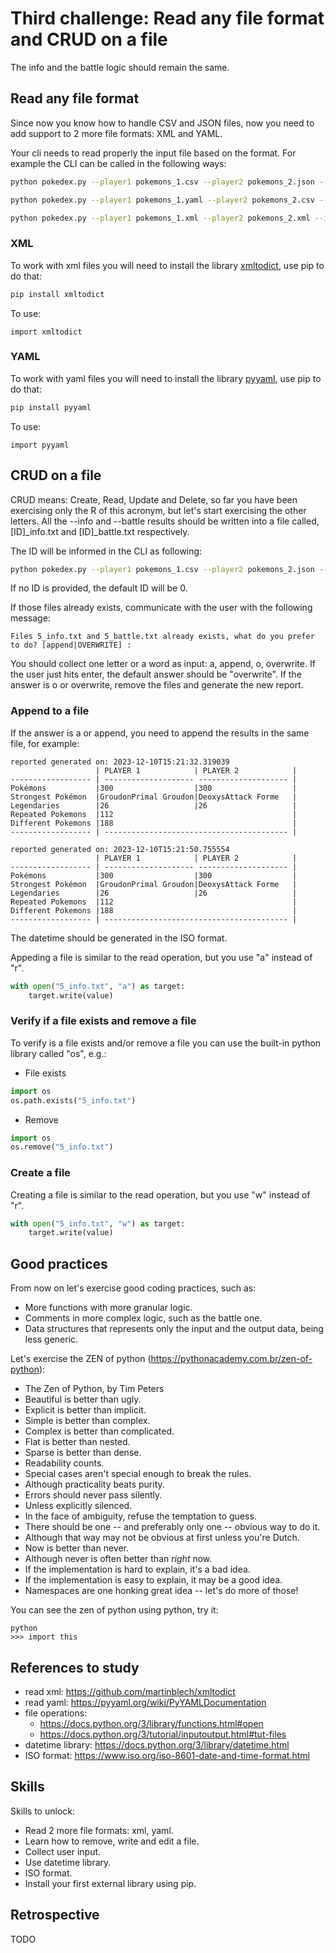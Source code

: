 # Third challenge: Read any file format and CRUD on a file

The info and the battle logic should remain the same.

## Read any file format

Since now you know how to handle CSV and JSON files, now you need to add support to 2 more file formats: XML and YAML.

Your cli needs to read properly the input file based on the format.
For example the CLI can be called in the following ways:

```sh
python pokedex.py --player1 pokemons_1.csv --player2 pokemons_2.json --info
```

```sh
python pokedex.py --player1 pokemons_1.yaml --player2 pokemons_2.csv --info
```

```sh
python pokedex.py --player1 pokemons_1.xml --player2 pokemons_2.xml --info
```

### XML

To work with xml files you will need to install the library [xmltodict](https://pypi.org/project/xmltodict/), use pip to do that:

```sh
pip install xmltodict
```

To use:
```
import xmltodict
```

### YAML

To work with yaml files you will need to install the library [pyyaml](https://pypi.org/project/PyYAML/), use pip to do that:

```sh
pip install pyyaml
```

To use:
```
import pyyaml
```

## CRUD on a file

CRUD means: Create, Read, Update and Delete, so far you have been exercising only the R of this acronym, but let's start exercising the other letters.
All the --info and --battle results should be written into a file called, [ID]_info.txt and [ID]_battle.txt respectively. 

The ID will be informed in the CLI as following:

```sh
python pokedex.py --player1 pokemons_1.csv --player2 pokemons_2.json --id 1 --info
```

If no ID is provided, the default ID will be 0.

If those files already exists, communicate with the user with the following message:

```
Files 5_info.txt and 5_battle.txt already exists, what do you prefer to do? [append|OVERWRITE] : 
```

You should collect one letter or a word as input: a, append, o, overwrite.
If the user just hits enter, the default answer should be "overwrite".
If the answer is o or overwrite, remove the files and generate the new report.

### Append to a file

If the answer is a or append, you need to append the results in the same file, for example: 

```
reported generated on: 2023-12-10T15:21:32.319039
                   | PLAYER 1            | PLAYER 2            |
------------------ | -------------------- -------------------- |
Pokémons           |300                  |300                  |
Strongest Pokémon  |GroudonPrimal Groudon|DeoxysAttack Forme   |
Legendaries        |26                   |26                   |
Repeated Pokemons  |112                                        | 
Different Pokemons |188                                        |
------------------ | ----------------------------------------- |

reported generated on: 2023-12-10T15:21:50.755554
                   | PLAYER 1            | PLAYER 2            |
------------------ | -------------------- -------------------- |
Pokémons           |300                  |300                  |
Strongest Pokémon  |GroudonPrimal Groudon|DeoxysAttack Forme   |
Legendaries        |26                   |26                   |
Repeated Pokemons  |112                                        | 
Different Pokemons |188                                        |
------------------ | ----------------------------------------- |
```

The datetime should be generated in the ISO format.

Appeding a file is similar to the read operation, but you use "a" instead of "r".

```python
with open("5_info.txt", "a") as target:
    target.write(value)
```

### Verify if a file exists and remove a file

To verify is a file exists and/or remove a file you can use the built-in python library called "os", e.g.:

- File exists
```py
import os
os.path.exists("5_info.txt")
```

- Remove
```py
import os
os.remove("5_info.txt")
```

### Create a file

Creating a file is similar to the read operation, but you use "w" instead of "r".

```py
with open("5_info.txt", "w") as target:
    target.write(value)
```

## Good practices

From now on let's exercise good coding practices, such as:
- More functions with more granular logic.
- Comments in more complex logic, such as the battle one.
- Data structures that represents only the input and the output data, being less generic.

Let's exercise the ZEN of python (https://pythonacademy.com.br/zen-of-python):

- The Zen of Python, by Tim Peters
- Beautiful is better than ugly.
- Explicit is better than implicit.
- Simple is better than complex.
- Complex is better than complicated.
- Flat is better than nested.
- Sparse is better than dense.
- Readability counts.
- Special cases aren't special enough to break the rules.
- Although practicality beats purity.
- Errors should never pass silently.
- Unless explicitly silenced.
- In the face of ambiguity, refuse the temptation to guess.
- There should be one -- and preferably only one -- obvious way to do it.
- Although that way may not be obvious at first unless you're Dutch.
- Now is better than never.
- Although never is often better than *right* now.
- If the implementation is hard to explain, it's a bad idea.
- If the implementation is easy to explain, it may be a good idea.
- Namespaces are one honking great idea -- let's do more of those!

You can see the zen of python using python, try it:

```
python
>>> import this
```

## References to study
- read xml: https://github.com/martinblech/xmltodict
- read yaml: https://pyyaml.org/wiki/PyYAMLDocumentation
- file operations:
    - https://docs.python.org/3/library/functions.html#open
    - https://docs.python.org/3/tutorial/inputoutput.html#tut-files
- datetime library: https://docs.python.org/3/library/datetime.html
- ISO format: https://www.iso.org/iso-8601-date-and-time-format.html

## Skills

Skills to unlock:
- Read 2 more file formats: xml, yaml.
- Learn how to remove, write and edit a file.
- Collect user input.
- Use datetime library.
- ISO format.
- Install your first external library using pip.

## Retrospective

TODO

